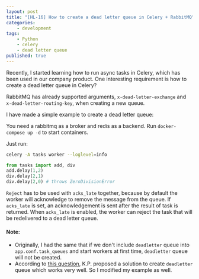 ```yaml
---
layout: post
title: "[HL-16] How to create a dead letter queue in Celery + RabbitMQ"
categories: 
    - development
tags: 
    - Python
    - celery
    - dead letter queue
published: true
---
```


Recently, I started learning how to run async tasks in Celery, which has been used in our company product. One interesting requirement is how to create a 
dead letter queue in Celery? 

RabbitMQ has already supported arguments, `x-dead-letter-exchange` and `x-dead-letter-routing-key`, when creating a new queue. 

I have made a simple example to create a dead letter queue: 

<script src="https://gist.github.com/HengfengLi/11f268cfb990772c8b40c6c55ffc5b37.js"></script>

You need a rabbitmq as a broker and redis as a backend. Run `docker-compose up -d` to start containers. 

<script src="https://gist.github.com/HengfengLi/e0a2e84915138070811e8086712e6e3c.js"></script>

Just run: 

```bash
celery -A tasks worker --loglevel=info
```

```python
from tasks import add, div
add.delay(1,2)
div.delay(2,1)
div.delay(2,0) # throws ZeroDivisionError
```

`Reject` has to be used with `acks_late` together, because by default the worker will acknowledge to remove the message from the queue. If `acks_late` is set, an acknowledgement is sent after the result of task is returned. When `acks_late` is enabled, the worker can reject the task that will be redelivered to a dead letter queue. 


#### Note: 

- Originally, I had the same that if we don't include `deadletter` queue into `app.conf.task_queues` and start workers at first time, `deadletter` queue will not be created. 
- According to [this question](https://stackoverflow.com/questions/38111122/celery-how-can-i-route-a-failed-task-to-a-dead-letter-queue/46128311#46128311), K.P. proposed a solution to create `deadletter` queue which works very well. So I modified my example as well. 
